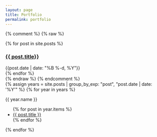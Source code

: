```yaml
---
layout: page
title: Portfolio
permalink: portfolio
---
```

{% comment %}
{% raw %}
<div>
  {% for post in site.posts %}
    <div class="py-1">
      <h3><a href="{{site.baseurl}}{{ post.url }}">{{ post.title}}</a></h3>
      <div class="text-sm text-gray-400">{{post.date | date: "%B %-d, %Y"}}</div>
    </div>
  {% endfor %}
</div>
{% endraw %}
{% endcomment %}

<div>
{% assign years = site.posts
   | group_by_exp: "post", "post.date | date: '%Y'"
%}
{% for year in years %}
  <p>{{ year.name }}</p>
  <ul>
    {% for post in year.items %}
      <li>
        <a class='title' href='{{ post.url }}'>{{ post.title }}</a>
      </li>
    {% endfor %}
  </ul>
</div>
{% endfor %}

